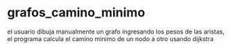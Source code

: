 # grafos_camino_minimo
el usuario dibuja manualmente un grafo ingresando los pesos de las aristas, el programa calcula el camino minimo de un nodo a otro usando dijkstra
